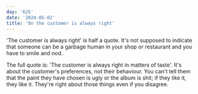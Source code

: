 ```yaml
---
day: '625'
date: '2024-05-02'
title: 'On the customer is always right'
---
```


'The customer is always right' is half a quote. It's not supposed to indicate that someone can be a garbage human in your shop or restaurant and you have to smile and nod.

The full quote is: 'The customer is always right in matters of taste'. It's about the customer's preferences, not their behaviour. You can't tell them that the paint they have chosen is ugly or the album is shit; if they like it, they like it. They're right about those things even if you disagree.
